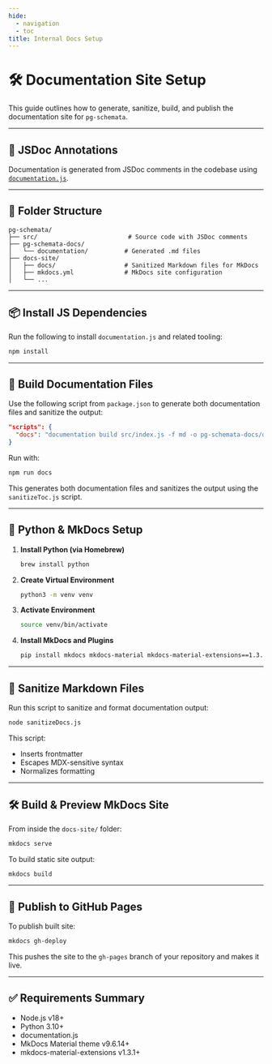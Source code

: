 ```yaml
---
hide:
  - navigation
  - toc
title: Internal Docs Setup
---
```

# 🛠 Documentation Site Setup

This guide outlines how to generate, sanitize, build, and publish the documentation site for `pg-schemata`.

---

## 📄 JSDoc Annotations

Documentation is generated from JSDoc comments in the codebase using [`documentation.js`](https://github.com/documentationjs/documentation).

---

## 📁 Folder Structure

```
pg-schemata/
├── src/                         # Source code with JSDoc comments
├── pg-schemata-docs/
│   └── documentation/          # Generated .md files
├── docs-site/
│   ├── docs/                   # Sanitized Markdown files for MkDocs
│   ├── mkdocs.yml              # MkDocs site configuration
│   └── ...
```

---

## 📦 Install JS Dependencies

Run the following to install `documentation.js` and related tooling:

```bash
npm install
```

---

## 📜 Build Documentation Files

Use the following script from `package.json` to generate both documentation files and sanitize the output:

```json
"scripts": {
  "docs": "documentation build src/index.js -f md -o pg-schemata-docs/documentation/pg-schemata.md && documentation build src/schemaTypes.js -f md -o pg-schemata-docs/documentation/schemaTypes.md && node ./pg-schemata-docs/sanitizeToc.js"
}
```

Run with:

```bash
npm run docs
```

This generates both documentation files and sanitizes the output using the `sanitizeToc.js` script.

---

## 🐍 Python & MkDocs Setup

1. **Install Python (via Homebrew)**  
   ```bash
   brew install python
   ```

2. **Create Virtual Environment**  
   ```bash
   python3 -m venv venv
   ```

3. **Activate Environment**  
   ```bash
   source venv/bin/activate
   ```

4. **Install MkDocs and Plugins**  
   ```bash
   pip install mkdocs mkdocs-material mkdocs-material-extensions==1.3.1
   ```

---

## 🧼 Sanitize Markdown Files

Run this script to sanitize and format documentation output:

```bash
node sanitizeDocs.js
```

This script:
- Inserts frontmatter
- Escapes MDX-sensitive syntax
- Normalizes formatting

---

## 🛠 Build & Preview MkDocs Site

From inside the `docs-site/` folder:

```bash
mkdocs serve
```

To build static site output:

```bash
mkdocs build
```

---

## 🚀 Publish to GitHub Pages

To publish built site:

```bash
mkdocs gh-deploy
```

This pushes the site to the `gh-pages` branch of your repository and makes it live.

---

## ✅ Requirements Summary

- Node.js v18+
- Python 3.10+
- documentation.js
- MkDocs Material theme v9.6.14+
- mkdocs-material-extensions v1.3.1+